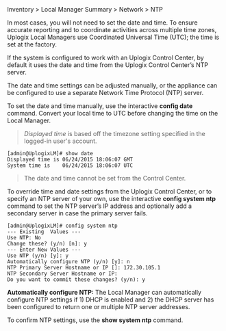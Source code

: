 <!-- 5.4 -->

<div class='ucc' />Inventory > Local Manager Summary > Network > NTP</div>

In most cases, you will not need to set the date and time. To ensure accurate reporting and to coordinate activities across multiple time zones, Uplogix Local Managers use Coordinated Universal Time (UTC); the time is set at the factory.

If the system is configured to work with an Uplogix Control Center, by default it uses the date and time from the Uplogix Control Center’s NTP server.

The date and time settings can be adjusted manually, or the appliance can be configured to use a separate Network Time Protocol (NTP) server.

To set the date and time manually, use the interactive **config date** command. Convert your local time to UTC before changing the time on the Local Manager.

> *Displayed time* is based off the timezone setting specified in the logged-in user's account.

```
[admin@UplogixLM]# show date
Displayed time is 06/24/2015 18:06:07 GMT
System time is    06/24/2015 18:06:07 UTC

```

> The date and time cannot be set from the Control Center.

To override time and date settings from the Uplogix Control Center, or to specify an NTP server of your own, use the interactive **config system ntp** command to set the NTP server’s IP address and optionally add a secondary server in case the primary server fails. 

```
[admin@UplogixLM]# config system ntp
--- Existing  Values ---
Use NTP: No
Change these? (y/n) [n]: y
--- Enter New Values ---
Use NTP (y/n) [y]: y
Automatically configure NTP (y/n) [y]: n
NTP Primary Server Hostname or IP []: 172.30.105.1
NTP Secondary Server Hostname or IP: 
Do you want to commit these changes? (y/n): y
```

**Automatically configure NTP:** The Local Manager can automatically configure NTP settings if 1) DHCP is enabled and 2) the DHCP server has been configured to return one or multiple NTP server addresses. 

To confirm NTP settings, use the **show system ntp** command.